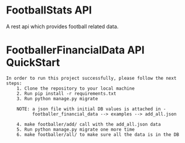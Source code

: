 # FootballStats API
A rest api which provides football related data.

# FootballerFinancialData API QuickStart
    In order to run this project successfully, please follow the next steps:
        1. Clone the repository to your local machine
        2. Run pip install -r requirements.txt
        3. Run python manage.py migrate

        NOTE: a json file with initial DB values is attached in -  
              footballer_financial_data --> examples --> add_all.json

        4. make footballer/add/ call with the add_all.json data
        5. Run python manage.py migrate one more time
        6. make footballer/all/ to make sure all the data is in the DB